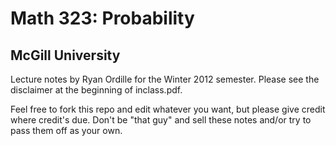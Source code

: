 Math 323: Probability
=====================
McGill University
-----------------

Lecture notes by Ryan Ordille for the Winter 2012 semester. Please see the disclaimer at the beginning of inclass.pdf.

Feel free to fork this repo and edit whatever you want, but please give credit where credit's due. Don't be "that guy" and sell these notes and/or try to pass them off as your own.